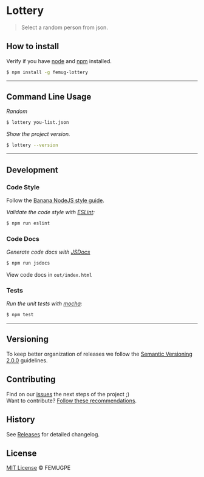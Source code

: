 # Lottery

> Select a random person from json.

## How to install

Verify if you have [node](http://nodejs.org/) and [npm](https://www.npmjs.org/) installed.

```sh
$ npm install -g femug-lottery
```

<hr>

## Command Line Usage

*Random*

```sh
$ lottery you-list.json
```

*Show the project version.*

```sh
$ lottery --version
```

<hr>

## Development

### Code Style

Follow the [Banana NodeJS style guide](https://github.com/bananacss/banana-style-guide).

*Validate the code style with [ESLint](http://eslint.org/):*
```sh
$ npm run eslint
```

### Code Docs

*Generate code docs with [JSDocs](http://usejsdoc.org/)*
```sh
$ npm run jsdocs
```

View code docs in `out/index.html`

### Tests

*Run the unit tests with [mocha](https://mochajs.org/):*
```sh
$ npm test
```

<hr>

## Versioning

To keep better organization of releases we follow the [Semantic Versioning 2.0.0](http://semver.org/) guidelines.

## Contributing

Find on our [issues](https://github.com/FEMUGPE/femug-lottery/issues/) the next steps of the project ;)
<br>
Want to contribute? [Follow these recommendations](https://github.com/FEMUGPE/femug-lottery/blob/master/CONTRIBUTING.md).

## History

See [Releases](https://github.com/FEMUGPE/femug-lottery/releases) for detailed changelog.

## License

[MIT License](https://github.com/FEMUGPE/femug-lottery/blob/master/LICENSE.md) © FEMUGPE
